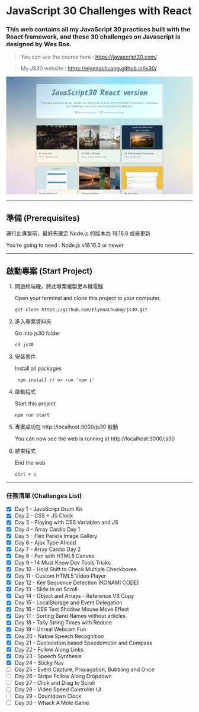 # JavaScript 30 Challenges with React

### This web contains all my JavaScript 30 practices built with the React framework, and these 30 challenges on Javascript is designed by Wes Bos.

> You can see the course here : https://javascript30.com/

> My JS30 website : https://elynnachuang.github.io/js30/

![homepage](./public/images/screenshot.png)

---

## 準備 (Prerequisites)

運行此專案前，最好先確定 Node.js 的版本為 18.16.0 或是更新

You're going to need : Node.js v18.16.0 or newer

---

## 啟動專案 (Start Project)

1. 開啟終端機，將此專案複製至本機電腦

   Open your terminal and clone this project to your computer.

   ```
   git clone https://github.com/ElynnaChuang/js30.git
   ```

2. 進入專案資料夾

   Go into js30 folder

   ```
   cd js30
   ```

3. 安裝套件

   Install all packages

   ```
    npm install // or run 'npm i'
   ```

4. 啟動程式

   Start this project

   ```
   npm run start
   ```

5. 專案成功在 http://localhost:3000/js30 啟動

   You can now see the web is running at http://localhost:3000/js30

6. 結束程式

   End the web

   ```
   ctrl + c
   ```

---

### 任務清單 (Challenges List)

- [x] Day 1 - JavaScript Drum Kit
- [x] Day 2 - CSS + JS Clock
- [x] Day 3 - Playing with CSS Variables and JS
- [x] Day 4 - Array Cardio Day 1
- [x] Day 5 - Flex Panels Image Gallery
- [x] Day 6 - Ajax Type Ahead
- [x] Day 7 - Array Cardio Day 2
- [x] Day 8 - Fun with HTML5 Canvas
- [x] Day 9 - 14 Must Know Dev Tools Tricks
- [x] Day 10 - Hold Shift to Check Multiple Checkboxes
- [x] Day 11 - Custom HTML5 Video Player
- [x] Day 12 - Key Sequence Detection (KONAMI CODE)
- [x] Day 13 - Slide In on Scroll
- [x] Day 14 - Object and Arrays - Reference VS Copy
- [x] Day 15 - LocalStorage and Event Delegation
- [x] Day 16 - CSS Text Shadow Mouse Move Effect
- [x] Day 17 - Sorting Band Names without articles
- [x] Day 18 - Tally String Times with Reduce
- [x] Day 19 - Unreal Webcam Fun
- [x] Day 20 - Native Speech Recognition
- [x] Day 21 - Geolocation based Speedometer and Compass
- [x] Day 22 - Follow Along Links
- [x] Day 23 - Speech Synthesis
- [x] Day 24 - Sticky Nav
- [ ] Day 25 - Event Capture, Propagation, Bubbling and Once
- [ ] Day 26 - Stripe Follow Along Dropdown
- [ ] Day 27 - Click and Drag to Scroll
- [ ] Day 28 - Video Speed Controller UI
- [ ] Day 29 - Countdown Clock
- [ ] Day 30 - Whack A Mole Game
